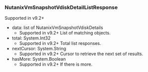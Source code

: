 ### NutanixVmSnapshotVdiskDetailListResponse
Supported in v9.2+

- data: list of NutanixVmSnapshotVdiskDetails
  - Supported in v9.2+
List of matching objects.
- total: System.Int32
  - Supported in v9.2+
Total list responses.
- nextCursor: System.String
  - Supported in v9.2+
Cursor to retrieve the next set of results.
- hasMore: System.Boolean
  - Supported in v9.2+
If there is more.
